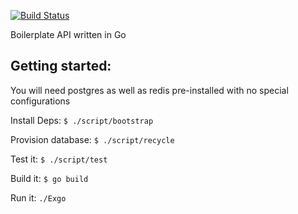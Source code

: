 [![Build Status](https://travis-ci.org/Pholey/Exgo.svg?branch=master)](https://travis-ci.org/Pholey/Exgo)

Boilerplate API written in Go

## Getting started:
  You will need postgres as well as redis pre-installed with no special configurations

  Install Deps:
  `$ ./script/bootstrap`

  Provision database:
  `$ ./script/recycle`

  Test it:
  `$ ./script/test`

  Build it:
  `$ go build`

  Run it:
  `./Exgo`
